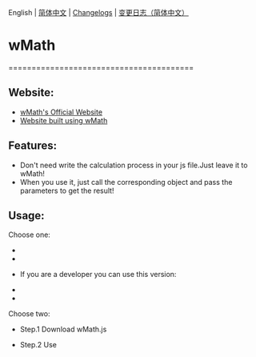 English | [简体中文](./README_CN.md) | [Changelogs](./ChangeLogs_EN.md) | [变更日志（简体中文）](ChangeLogs_CN.md)

# wMath
========================================
## Website:

- [wMath's Official Website](http://wmath.icu/)
- [Website built using wMath](http://math.wmath.icu/)


## Features:

  - Don't need write the calculation process in your js file.Just leave it to wMath!
  - When you use it, just call the corresponding object and pass the parameters to get the result!

## Usage:

Choose one: 
  - <script src="https://raw.githack.com/Wuyingqwq/wMath/main/Builds/Latest/wMath-Latest-1.3.1.js"> </script> 
  - <script scr="https://raw.githack.com/Wuyingqwq/wMath/main/Builds/Other-js/algebra-0.2.4.min.js"></script>
  + If you are a developer you can use this version:
  - <script src="https://raw.githack.com/Wuyingqwq/wMath/main/Builds/Latest/wMath-Debug-1.3.1.js"> </script>
  - <script scr="https://raw.githack.com/Wuyingqwq/wMath/main/Builds/Other-js/algebra-0.2.4.min.js"></script> 

Choose two: 

  - Step.1 Download wMath.js 

  - Step.2 Use <script> label introduce wMath.js
  

  
## Notices:
  - When you use the eq object,you must introduce Algebra.js.
  - Algebra.js:https://github.com/nicolewhite/algebra.js
